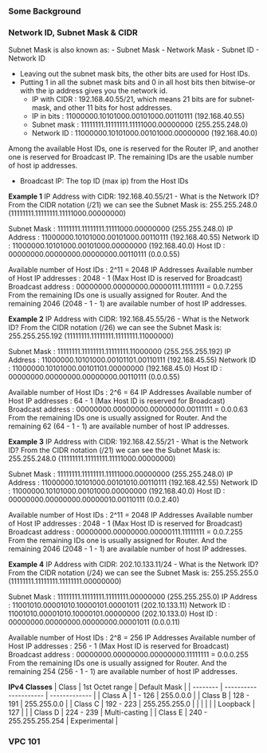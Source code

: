 ### Some Background ###

### Network ID, Subnet Mask & CIDR ###
Subnet Mask is also known as:
    - Subnet Mask
    - Network Mask
    - Subnet ID
    - Network ID

- Leaving out the subnet mask bits, the other bits are used for Host IDs.
- Putting 1 in all the subnet mask bits and 0 in all host bits then bitwise-or with the ip address gives you the network id.
    - IP with CIDR  : 192.168.40.55/21, which means 21 bits are for subnet-mask, and other 11 bits for host addresses.
    - IP in bits    : 11000000.10101000.00101000.00110111 (192.168.40.55)
    - Subnet mask   : 11111111.11111111.11111000.00000000 (255.255.248.0)
    - Network ID    : 11000000.10101000.00101000.00000000 (192.168.40.0)

Among the available Host IDs, one is reserved for the Router IP, and another one is reserved for Broadcast IP. The remaining IDs are the usable number of host ip addresses.
* Broadcast IP: The top ID (max ip) from the Host IDs

**Example 1**
IP Address with CIDR: 192.168.40.55/21 - What is the Network ID?
From the CIDR notation (/21) we can see the Subnet Mask is: 255.255.248.0 (11111111.11111111.11111000.00000000)

Subnet Mask : 11111111.11111111.11111000.00000000 (255.255.248.0)
IP Address  : 11000000.10101000.00101000.00110111 (192.168.40.55)
Network ID  : 11000000.10101000.00101000.00000000 (192.168.40.0)
Host ID     : 00000000.00000000.00000000.00110111 (0.0.0.55)

Available number of Host IDs            : 2^11 = 2048 IP Addresses
Available number of Host IP addresses   : 2048 - 1 (Max Host ID is reserved for Broadcast)
Broadcast address                       : 00000000.00000000.00000111.11111111 = 0.0.7.255
From the remaining IDs one is usually assigned for Router. And the remaining 2046 (2048 - 1 - 1) are available number of host IP addresses.

**Example 2**
IP Address with CIDR: 192.168.45.55/26 - What is the Network ID?
From the CIDR notation (/26) we can see the Subnet Mask is: 255.255.255.192 (11111111.11111111.11111111.11000000)

Subnet Mask : 11111111.11111111.11111111.11000000 (255.255.255.192)
IP Address  : 11000000.10101000.00101101.00110111 (192.168.45.55)
Network ID  : 11000000.10101000.00101101.00000000 (192.168.45.0)
Host ID     : 00000000.00000000.00000000.00110111 (0.0.0.55)

Available number of Host IDs            : 2^6 = 64 IP Addresses
Available number of Host IP addresses   : 64 - 1 (Max Host ID is reserved for Broadcast)
Broadcast address                       : 00000000.00000000.00000000.00111111 = 0.0.0.63
From the remaining IDs one is usually assigned for Router. And the remaining 62 (64 - 1 - 1) are available number of host IP addresses.

**Example 3**
IP Address with CIDR: 192.168.42.55/21 - What is the Network ID?
From the CIDR notation (/21) we can see the Subnet Mask is: 255.255.248.0 (11111111.11111111.11111000.00000000)

Subnet Mask : 11111111.11111111.11111000.00000000 (255.255.248.0)
IP Address  : 11000000.10101000.00101010.00110111 (192.168.42.55)
Network ID  : 11000000.10101000.00101000.00000000 (192.168.40.0)
Host ID     : 00000000.00000000.00000010.00110111 (0.0.2.40)

Available number of Host IDs            : 2^11 = 2048 IP Addresses
Available number of Host IP addresses   : 2048 - 1 (Max Host ID is reserved for Broadcast)
Broadcast address                       : 00000000.00000000.00000111.11111111 = 0.0.7.255
From the remaining IDs one is usually assigned for Router. And the remaining 2046 (2048 - 1 - 1) are available number of host IP addresses.

**Example 4**
IP Address with CIDR: 202.10.133.11/24 - What is the Network ID?
From the CIDR notation (/24) we can see the Subnet Mask is: 255.255.255.0 (11111111.11111111.11111111.00000000)

Subnet Mask : 11111111.11111111.11111111.00000000 (255.255.255.0)
IP Address  : 11001010.00001010.10000101.00001011 (202.10.133.11)
Network ID  : 11001010.00001010.10000101.00000000 (202.10.133.0)
Host ID     : 00000000.00000000.00000000.00001011 (0.0.0.11)

Available number of Host IDs            : 2^8 = 256 IP Addresses
Available number of Host IP addresses   : 256 - 1 (Max Host ID is reserved for Broadcast)
Broadcast address                       : 00000000.00000000.00000000.11111111 = 0.0.0.255
From the remaining IDs one is usually assigned for Router. And the remaining 254 (256 - 1 - 1) are available number of host IP addresses.


**IPv4 Classes**
| Class    | 1st Octet range       | Default Mask  |
| -------- | --------------------- | ------------- |
| Class A  | 1 - 126               | 255.0.0.0     |
| Class B  | 128 - 191             | 255.255.0.0   |
| Class C  | 192 - 223             | 255.255.255.0 |
|          |                       |               |
| Loopback | 127                   |               |
| Class D  | 224 - 239             | Multi-casting |
| Class E  | 240 - 255.255.255.254 | Experimental  |


### VPC 101 ###
